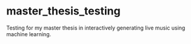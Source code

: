 # master_thesis_testing
Testing for my master thesis in interactively generating live music using machine learning.
